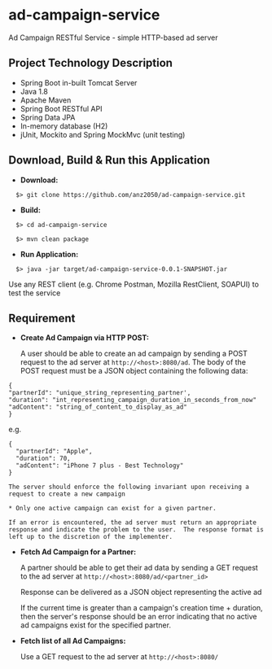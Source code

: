 # ad-campaign-service
Ad Campaign RESTful Service - simple HTTP-based ad server

## Project Technology Description

  - Spring Boot in-built Tomcat Server
  - Java 1.8
  - Apache Maven
  - Spring Boot RESTful API
  - Spring Data JPA
  - In-memory database (H2)
  - jUnit, Mockito and Spring MockMvc (unit testing)

## Download, Build & Run this Application

* **Download:**
```
  $> git clone https://github.com/anz2050/ad-campaign-service.git
```

* **Build:**
```
  $> cd ad-campaign-service
  
  $> mvn clean package
```  

* **Run Application:**
```
  $> java -jar target/ad-campaign-service-0.0.1-SNAPSHOT.jar
```

  Use any REST client (e.g. Chrome Postman, Mozilla RestClient, SOAPUI) to test the service

## Requirement
* **Create Ad Campaign via HTTP POST:**

  A user should be able to create an ad campaign by sending a POST request to the ad server at `http://<host>:8080/ad`.  The body of the POST  request must be a JSON object containing the following data:

```
{
"partnerId": "unique_string_representing_partner',
"duration": "int_representing_campaign_duration_in_seconds_from_now"
"adContent": "string_of_content_to_display_as_ad"
}
```

e.g.
```
{
  "partnerId": "Apple",
  "duration": 70,
  "adContent": "iPhone 7 plus - Best Technology"
}
```

    The server should enforce the following invariant upon receiving a request to create a new campaign

    * Only one active campaign can exist for a given partner.

    If an error is encountered, the ad server must return an appropriate response and indicate the problem to the user.  The response format is left up to the discretion of the implementer.

* **Fetch Ad Campaign for a Partner:**

   A partner should be able to get their ad data by sending a GET request to the ad server at `http://<host>:8080/ad/<partner_id>`
   
   Response can be delivered as a JSON object representing the active ad

   If the current time is greater than a campaign's creation time + duration, then the server's response should be an error indicating that no active ad campaigns exist for the specified partner.


* **Fetch list of all Ad Campaigns:**

  Use a GET request to the ad server at `http://<host>:8080/`
